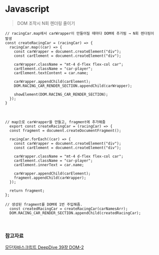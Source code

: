 # Javascript

> DOM 조작시 N회 렌더링 줄이기

```JS
// racingCar.map에서 carWrapper이 만들어질 때마다 DOM에 추가됨 → N회 렌더링이 발생
const createRacingCar = (racingCar) => {
  racingCar.map((car) => {
    const carWrapper = document.createElement("div");
    const carElement = document.createElement("div");

    carWrapper.className = "mt-4 d-flex flex-col car";
    carElement.className = "car-player";
    carElement.textContent = car.name;

    carWrapper.appendChild(carElement);
    DOM.RACING_CAR_RENDER_SECTION.appendChild(carWrapper);

    showElement(DOM.RACING_CAR_RENDER_SECTION);
  });
}
```

<br>

```JS
// map으로 carWrapper을 만들고, fragment에 추가해줌
  export const createRacingCar = (racingCar) => {
  const fragment = document.createDocumentFragment();

  racingCar.forEach((car) => {
    const carWrapper = document.createElement("div");
    const carElement = document.createElement("div");

    carWrapper.className = "mt-4 d-flex flex-col car";
    carElement.className = "car-player";
    carElement.innerText = car.name;

    carWrapper.appendChild(carElement);
    fragment.appendChild(carWrapper);
  });

  return fragment;
};

// 생성된 fragment를 DOM에 1번 주입해줌.
  const createdRacingCar = createRacingCar(carNamesArr);
  DOM.RACING_CAR_RENDER_SECTION.appendChild(createdRacingCar);
```

<br>

### 참고자료

[모단자바스크립트 DeepDive 39장 DOM-2](https://glorious-hope-8b0.notion.site/230dd370289046d293097f7f3f1fdc3a?v=a1d8ecd17fb942bc9435d273232534bb)
